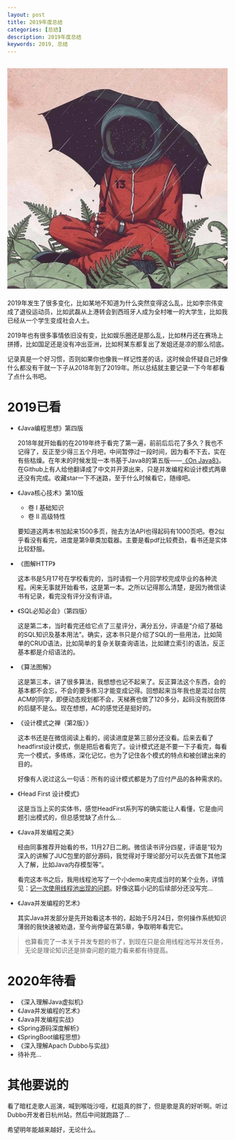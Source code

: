 ```yaml
---
layout: post
title: 2019年度总结
categories: [总结]
description: 2019年度总结
keywords: 2019, 总结
---
```


![photo](/images/posts/2019-12-31-logo.jpg)
-----

2019年发生了很多变化，比如某地不知道为什么突然变得这么乱，比如李宗伟变成了退役运动员，比如武磊从上港转会到西班牙人成为全村唯一的大学生，比如我已经从一个学生变成社会人士。

2019年也有很多事情依旧没有变，比如娱乐圈还是那么乱，比如林丹还在赛场上拼搏，比如国足还是没有冲出亚洲，比如柯某东都复出了发姐还是凉的那么彻底。

记录真是一个好习惯，否则如果你也像我一样记性差的话，这时候会怀疑自己好像什么都没有干就一下子从2018年到了2019年。所以总结就主要记录一下今年都看了点什么书吧。

# 2019已看

- 《Java编程思想》第四版

    2018年就开始看的在2019年终于看完了第一遍，前前后后花了多久？我也不记得了，反正至少得三五个月吧，中间暂停过一段时间，因为看不下去，实在有些枯燥。在年末的时候发现一本书基于Java8的第五版——[《On Java8》](https://lingcoder.github.io/OnJava8/)。在Github上有人给他翻译成了中文并开源出来，只是并发编程和设计模式两章还没有完成。收藏star一下不迷路，至于什么时候看它，随缘吧。

- 《Java核心技术》第10版 
    - 卷 I 基础知识
    - 卷 II 高级特性
    
    要知道这两本书加起来1500多页，抛去方法API也得起码有1000页吧。卷2似乎看没有看完，进度是第9章类加载器。主要是看pdf比较费劲，看书还是实体比较舒服。

- 《图解HTTP》
    
    这本书是5月17号在学校看完的，当时请假一个月回学校完成毕业的各种流程。闲来无事就开始看书，这是第一本。之所以记得那么清楚，是因为微信读书有记录，看完没有评分没有评语。

- 《SQL必知必会》（第四版）
    
    这是第二本，当时看完还给它点了三星评分，满分五分，评语是“介绍了基础的SQL知识及基本用法”。确实，这本书只是介绍了SQL的一些用法，比如简单的CRUD语法，比如简单的复杂关联查询语法，比如建立索引的语法，反正基本都是介绍语法的。

- 《算法图解》
    
    这是第三本，讲了很多算法，我想想也记不起来了。反正算法这个东西，会的基本都不会忘，不会的要多练习才能变成记得。回想起来当年我也是混过台院ACM的同学，即便动态规划都不会，天梯赛也做了120多分，起码没有脱团体的后腿不是么。现在想想，AC的感觉还是挺好的。

- 《设计模式之禅（第2版）》
    
    这本书还是在微信阅读上看的，阅读进度是第三部分还没看。后来去看了headfirst设计模式，倒是把后者看完了。设计模式还是不要一下子看完，每看完一个模式，多练练，深化记忆，也为了记住各个模式的特点和被创建出来的目的。
    
    好像有人说过这么一句话：所有的设计模式都是为了应付产品的各种需求的。

- 《Head First 设计模式》
    
    这是当当上买的实体书，感觉HeadFirst系列写的确实能让人看懂，它是由问题引出模式的，但总感觉缺了点什么...

- 《Java并发编程之美》
    
    经由同事推荐开始看的书，11月27日二刷。微信读书评分四星，评语是“较为深入的讲解了JUC包里的部分源码，我觉得对于理论部分可以先去做下其他深入了解，比如Java内存模型等”。
    
    看完这本书之后，我用线程池写了一个小demo来完成当时的某个业务，详情见：[记一次使用线程池出现的问题](https://planeswalker23.github.io/2019/12/16/thread-pool-debug/)。好像这篇小记的后续部分还没写完...

- 《Java并发编程的艺术》
    
    其实Java并发部分是先开始看这本书的，起始于5月24日，奈何操作系统知识薄弱的我快速被劝退，至今尚停留在第5章，争取明年看完它。

> 也算看完了一本关于并发专题的书了，到现在只是会用线程池写并发任务，无论是理论知识还是排查问题的能力看来都有待提高。

# 2020年待看
- 《深入理解Java虚拟机》
- 《Java并发编程的艺术》
- 《Java并发编程实战》
- 《Spring源码深度解析》
- 《SpringBoot编程思想》
- 《深入理解Apach Dubbo与实战》
- 待补充...

# 其他要说的
看了暗杠走歌人巡演，喊到喉咙沙哑，杠姐真的胖了，但是歌是真的好听啊。听过Dubbo开发者日杭州站，然后中间就跑路了...

希望明年能越来越好，无论什么。